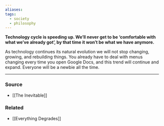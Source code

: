 ```yaml
---
aliases: 
tags:
  - society
  - philosophy
---
```

**Technology cycle is speeding up. We’ll never get to be ‘comfortable with what we’ve already got’, by that time it won’t be what we have anymore.**

As technology continues its natural evolution we will not stop changing, growing, and rebuilding things. You already have to deal with menus changing every time you open Google Docs, and this trend will continue and expand. Everyone will be a newbie all the time. 

---

### Source
- [[The Inevitable]]

### Related
- [[Everything Degrades]]